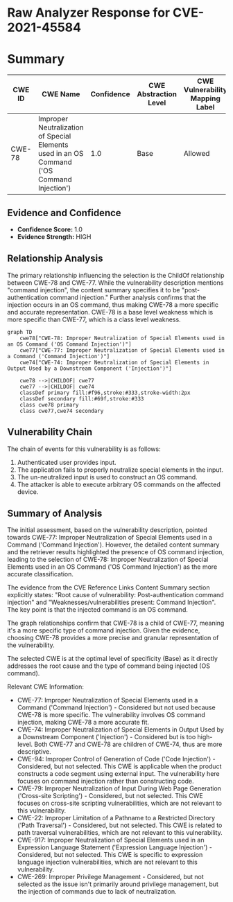 # Raw Analyzer Response for CVE-2021-45584

# Summary
| CWE ID | CWE Name | Confidence | CWE Abstraction Level | CWE Vulnerability Mapping Label | CWE-Vulnerability Mapping Notes |
|---|---|---|---|---|---|
| CWE-78 | Improper Neutralization of Special Elements used in an OS Command ('OS Command Injection') | 1.0 | Base | Allowed | Primary CWE |

## Evidence and Confidence

*   **Confidence Score:** 1.0
*   **Evidence Strength:** HIGH

## Relationship Analysis
The primary relationship influencing the selection is the ChildOf relationship between CWE-78 and CWE-77. While the vulnerability description mentions "command injection", the content summary specifies it to be "post-authentication command injection." Further analysis confirms that the injection occurs in an OS command, thus making CWE-78 a more specific and accurate representation. CWE-78 is a base level weakness which is more specific than CWE-77, which is a class level weakness.

```mermaid
graph TD
    cwe78["CWE-78: Improper Neutralization of Special Elements used in an OS Command ('OS Command Injection')"]
    cwe77["CWE-77: Improper Neutralization of Special Elements used in a Command ('Command Injection')"]
    cwe74["CWE-74: Improper Neutralization of Special Elements in Output Used by a Downstream Component ('Injection')"]

    cwe78 -->|CHILDOF| cwe77
    cwe77 -->|CHILDOF| cwe74
    classDef primary fill:#f96,stroke:#333,stroke-width:2px
    classDef secondary fill:#69f,stroke:#333
    class cwe78 primary
    class cwe77,cwe74 secondary
```

## Vulnerability Chain
The chain of events for this vulnerability is as follows:

1.  Authenticated user provides input.
2.  The application fails to properly neutralize special elements in the input.
3.  The un-neutralized input is used to construct an OS command.
4.  The attacker is able to execute arbitrary OS commands on the affected device.

## Summary of Analysis
The initial assessment, based on the vulnerability description, pointed towards CWE-77: Improper Neutralization of Special Elements used in a Command ('Command Injection'). However, the detailed content summary and the retriever results highlighted the presence of OS command injection, leading to the selection of CWE-78: Improper Neutralization of Special Elements used in an OS Command ('OS Command Injection') as the more accurate classification.

The evidence from the CVE Reference Links Content Summary section explicitly states: "Root cause of vulnerability: Post-authentication command injection" and "Weaknesses/vulnerabilities present: Command Injection". The key point is that the injected command is an OS command.

The graph relationships confirm that CWE-78 is a child of CWE-77, meaning it's a more specific type of command injection. Given the evidence, choosing CWE-78 provides a more precise and granular representation of the vulnerability.

The selected CWE is at the optimal level of specificity (Base) as it directly addresses the root cause and the type of command being injected (OS command).

Relevant CWE Information:
*   CWE-77: Improper Neutralization of Special Elements used in a Command ('Command Injection') - Considered but not used because CWE-78 is more specific. The vulnerability involves OS command injection, making CWE-78 a more accurate fit.
*   CWE-74: Improper Neutralization of Special Elements in Output Used by a Downstream Component ('Injection') - Considered but is too high-level. Both CWE-77 and CWE-78 are children of CWE-74, thus are more descriptive.
*   CWE-94: Improper Control of Generation of Code ('Code Injection') - Considered, but not selected. This CWE is applicable when the product constructs a code segment using external input. The vulnerability here focuses on command injection rather than constructing code.
*   CWE-79: Improper Neutralization of Input During Web Page Generation ('Cross-site Scripting') - Considered, but not selected. This CWE focuses on cross-site scripting vulnerabilities, which are not relevant to this vulnerability.
*   CWE-22: Improper Limitation of a Pathname to a Restricted Directory ('Path Traversal') - Considered, but not selected. This CWE is related to path traversal vulnerabilities, which are not relevant to this vulnerability.
*   CWE-917: Improper Neutralization of Special Elements used in an Expression Language Statement ('Expression Language Injection') - Considered, but not selected. This CWE is specific to expression language injection vulnerabilities, which are not relevant to this vulnerability.
*   CWE-269: Improper Privilege Management - Considered, but not selected as the issue isn't primarily around privilege management, but the injection of commands due to lack of neutralization.